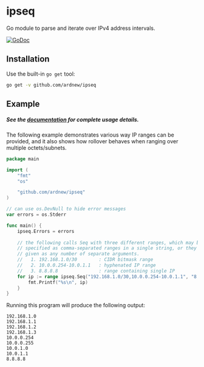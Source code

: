 [docimg]:https://godoc.org/github.com/ardnew/ipseq?status.svg
[docurl]:https://godoc.org/github.com/ardnew/ipseq

# ipseq
Go module to parse and iterate over IPv4 address intervals.

[![GoDoc][docimg]][docurl]

## Installation

Use the built-in `go get` tool:

```sh
go get -v github.com/ardnew/ipseq
```

## Example

##### See the [documentation][docurl] for complete usage details.

The following example demonstrates various way IP ranges can be provided, and it also shows how rollover behaves when ranging over multiple octets/subnets.

```go
package main

import (
    "fmt"
    "os"

    "github.com/ardnew/ipseq"
)

// can use os.DevNull to hide error messages
var errors = os.Stderr

func main() {
    ipseq.Errors = errors
    
    // the following calls Seq with three different ranges, which may be
    // specified as comma-separated ranges in a single string, or they may be 
    // given as any number of separate arguments.
    //   1. 192.168.1.0/30        : CIDR bitmask range
    //   2. 10.0.0.254-10.0.1.1   : hyphenated IP range
    //   3. 8.8.8.8               : range containing single IP
    for ip := range ipseq.Seq("192.168.1.0/30,10.0.0.254-10.0.1.1", "8.8.8.8") {
        fmt.Printf("%s\n", ip)
    }
}
```

Running this program will produce the following output:

```
192.168.1.0
192.168.1.1
192.168.1.2
192.168.1.3
10.0.0.254
10.0.0.255
10.0.1.0
10.0.1.1
8.8.8.8
```
